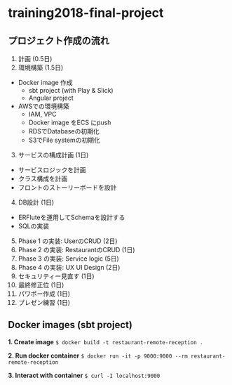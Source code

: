 # training2018-final-project

## プロジェクト作成の流れ
1. 計画 (0.5日)
2. 環境構築 (1.5日)
- Docker image 作成
  - sbt project (with Play & Slick)
  - Angular project
- AWSでの環境構築
  - IAM, VPC
  - Docker image をECS にpush
  - RDSでDatabaseの初期化
  - S3でFile systemの初期化
3. サービスの構成計画 (1日)
- サービスロジックを計画
- クラス構成を計画
- フロントのストーリーボードを設計
4. DB設計 (1日)
- ERFluteを運用してSchemaを設計する
- SQLの実装
5. Phase 1 の実装: UserのCRUD (2日)
6. Phase 2 の実装: RestaurantのCRUD (1日)
7. Phase 3 の実装: Service logic (5日)
8. Phase 4 の実装: UX UI Design (2日)
9. セキュリティー見直す (1日)
10. 最終修正位 (1日)
11. パワポー作成 (1日)
12. プレゼン練習 (1日)

## Docker images (sbt project)
**1. Create image**
`$ docker build -t restaurant-remote-reception . `

**2. Run docker container**
` $ docker run -it -p 9000:9000 --rm restaurant-remote-reception `

**3. Interact with container**
` $ curl -I localhost:9000 `
